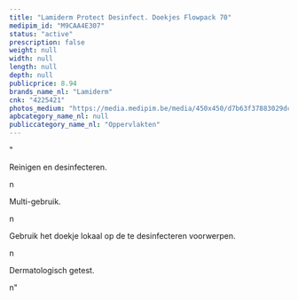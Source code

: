 ```yaml
---
title: "Lamiderm Protect Desinfect. Doekjes Flowpack 70"
medipim_id: "M9CAA4E307"
status: "active"
prescription: false
weight: null
width: null
length: null
depth: null
publicprice: 8.94
brands_name_nl: "Lamiderm"
cnk: "4225421"
photos_medium: "https://media.medipim.be/media/450x450/d7b63f37883029dcf0ad6aad4c59fdd6.jpg"
apbcategory_name_nl: null
publiccategory_name_nl: "Oppervlakten"
---
```

"<p>Reinigen en desinfecteren.</p>n<p>Multi-gebruik.</p>n<p>Gebruik het doekje lokaal op de te desinfecteren voorwerpen.</p>n<p>Dermatologisch getest.</p>n"
